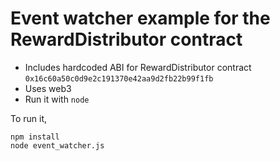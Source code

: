 # Event watcher example for the RewardDistributor contract

* Includes hardcoded ABI for RewardDistributor contract `0x16c60a50c0d9e2c191370e42aa9d2fb22b99f1fb`
* Uses web3
* Run it with `node`

To run it, 

```
npm install
node event_watcher.js
```
